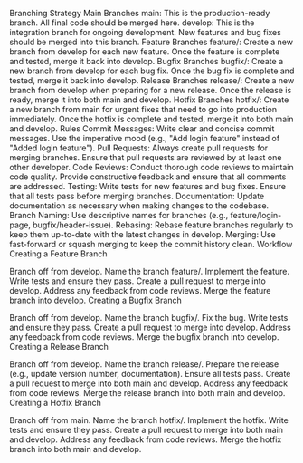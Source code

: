 Branching Strategy
Main Branches
main: This is the production-ready branch. All final code should be merged here.
develop: This is the integration branch for ongoing development. New features and bug fixes should be merged into this branch.
Feature Branches
feature/<feature-name>: Create a new branch from develop for each new feature. Once the feature is complete and tested, merge it back into develop.
Bugfix Branches
bugfix/<bugfix-name>: Create a new branch from develop for each bug fix. Once the bug fix is complete and tested, merge it back into develop.
Release Branches
release/<version-number>: Create a new branch from develop when preparing for a new release. Once the release is ready, merge it into both main and develop.
Hotfix Branches
hotfix/<hotfix-name>: Create a new branch from main for urgent fixes that need to go into production immediately. Once the hotfix is complete and tested, merge it into both main and develop.
Rules
Commit Messages: Write clear and concise commit messages. Use the imperative mood (e.g., "Add login feature" instead of "Added login feature").
Pull Requests: Always create pull requests for merging branches. Ensure that pull requests are reviewed by at least one other developer.
Code Reviews: Conduct thorough code reviews to maintain code quality. Provide constructive feedback and ensure that all comments are addressed.
Testing: Write tests for new features and bug fixes. Ensure that all tests pass before merging branches.
Documentation: Update documentation as necessary when making changes to the codebase.
Branch Naming: Use descriptive names for branches (e.g., feature/login-page, bugfix/header-issue).
Rebasing: Rebase feature branches regularly to keep them up-to-date with the latest changes in develop.
Merging: Use fast-forward or squash merging to keep the commit history clean.
Workflow
Creating a Feature Branch

Branch off from develop.
Name the branch feature/<feature-name>.
Implement the feature.
Write tests and ensure they pass.
Create a pull request to merge into develop.
Address any feedback from code reviews.
Merge the feature branch into develop.
Creating a Bugfix Branch

Branch off from develop.
Name the branch bugfix/<bugfix-name>.
Fix the bug.
Write tests and ensure they pass.
Create a pull request to merge into develop.
Address any feedback from code reviews.
Merge the bugfix branch into develop.
Creating a Release Branch

Branch off from develop.
Name the branch release/<version-number>.
Prepare the release (e.g., update version number, documentation).
Ensure all tests pass.
Create a pull request to merge into both main and develop.
Address any feedback from code reviews.
Merge the release branch into both main and develop.
Creating a Hotfix Branch

Branch off from main.
Name the branch hotfix/<hotfix-name>.
Implement the hotfix.
Write tests and ensure they pass.
Create a pull request to merge into both main and develop.
Address any feedback from code reviews.
Merge the hotfix branch into both main and develop.
